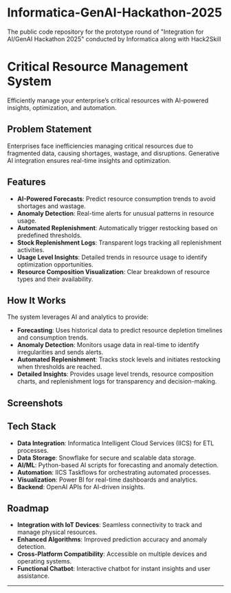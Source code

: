 # Informatica-GenAI-Hackathon-2025
The public code repository for the prototype round of "Integration for AI/GenAI Hackathon 2025" conducted by Informatica along with Hack2Skill

# Critical Resource Management System

Efficiently manage your enterprise’s critical resources with AI-powered insights, optimization, and automation. 

## Problem Statement

Enterprises face inefficiencies managing critical resources due to fragmented data, causing shortages, wastage, and disruptions. Generative AI integration ensures real-time insights and optimization.

## Features

- **AI-Powered Forecasts**: Predict resource consumption trends to avoid shortages and wastage.
- **Anomaly Detection**: Real-time alerts for unusual patterns in resource usage.
- **Automated Replenishment**: Automatically trigger restocking based on predefined thresholds.
- **Stock Replenishment Logs**: Transparent logs tracking all replenishment activities.
- **Usage Level Insights**: Detailed trends in resource usage to identify optimization opportunities.
- **Resource Composition Visualization**: Clear breakdown of resource types and their availability.

## How It Works

The system leverages AI and analytics to provide:

- **Forecasting**: Uses historical data to predict resource depletion timelines and consumption trends.
- **Anomaly Detection**: Monitors usage data in real-time to identify irregularities and sends alerts.
- **Automated Replenishment**: Tracks stock levels and initiates restocking when thresholds are reached.
- **Detailed Insights**: Provides usage level trends, resource composition charts, and replenishment logs for transparency and decision-making.

## Screenshots

[](https://github.com/Akhil-0190/critical-resource-management/blob/main/image1.png)
[](https://github.com/Akhil-0190/critical-resource-management/blob/main/image2.png)

## Tech Stack

- **Data Integration**: Informatica Intelligent Cloud Services (IICS) for ETL processes.
- **Data Storage**: Snowflake for secure and scalable data storage.
- **AI/ML**: Python-based AI scripts for forecasting and anomaly detection.
- **Automation**: IICS Taskflows for orchestrating automated processes.
- **Visualization**: Power BI for real-time dashboards and analytics.
- **Backend**: OpenAI APIs for AI-driven insights.

## Roadmap

- **Integration with IoT Devices**: Seamless connectivity to track and manage physical resources.
- **Enhanced Algorithms**: Improved prediction accuracy and anomaly detection.
- **Cross-Platform Compatibility**: Accessible on multiple devices and operating systems.
- **Functional Chatbot**: Interactive chatbot for instant insights and user assistance.

---

